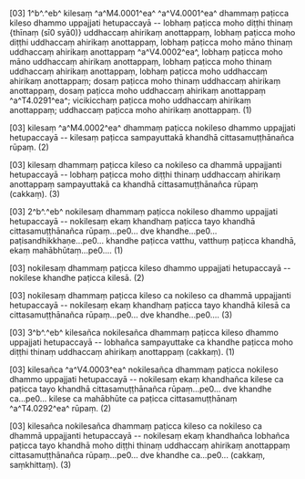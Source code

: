 [03] 1^b^.^eb^ kilesaṃ ^a^M4.0001^ea^ ^a^V4.0001^ea^ dhammaṃ paṭicca kileso dhammo uppajjati hetupaccayā -- lobhaṃ  paṭicca moho diṭṭhi thinaṃ {thīnaṃ (sī0 syā0)} uddhaccaṃ ahirikaṃ anottappaṃ, lobhaṃ paṭicca moho  diṭṭhi uddhaccaṃ ahirikaṃ anottappaṃ, lobhaṃ paṭicca moho māno thinaṃ uddhaccaṃ  ahirikaṃ anottappaṃ ^a^V4.0002^ea^, lobhaṃ paṭicca moho māno uddhaccaṃ ahirikaṃ anottappaṃ,  lobhaṃ paṭicca moho thinaṃ uddhaccaṃ ahirikaṃ anottappaṃ, lobhaṃ paṭicca moho  uddhaccaṃ ahirikaṃ anottappaṃ; dosaṃ paṭicca moho thinaṃ uddhaccaṃ ahirikaṃ  anottappaṃ, dosaṃ paṭicca moho uddhaccaṃ ahirikaṃ anottappaṃ ^a^T4.0291^ea^; vicikicchaṃ  paṭicca moho uddhaccaṃ ahirikaṃ anottappaṃ; uddhaccaṃ paṭicca moho ahirikaṃ  anottappaṃ. (1)

[03] kilesaṃ ^a^M4.0002^ea^ dhammaṃ paṭicca nokileso dhammo uppajjati hetupaccayā -- kilesaṃ  paṭicca sampayuttakā khandhā cittasamuṭṭhānañca rūpaṃ. (2)

[03] kilesaṃ dhammaṃ paṭicca kileso ca nokileso ca dhammā uppajjanti hetupaccayā -- lobhaṃ  paṭicca moho diṭṭhi thinaṃ uddhaccaṃ ahirikaṃ anottappaṃ sampayuttakā ca khandhā  cittasamuṭṭhānañca rūpaṃ (cakkaṃ). (3)

[03] 2^b^.^eb^ nokilesaṃ dhammaṃ paṭicca nokileso dhammo uppajjati hetupaccayā -- nokilesaṃ  ekaṃ khandhaṃ paṭicca tayo khandhā cittasamuṭṭhānañca rūpaṃ...pe0... dve khandhe...pe0...  paṭisandhikkhaṇe...pe0... khandhe paṭicca vatthu, vatthuṃ paṭicca khandhā, ekaṃ mahābhūtaṃ...pe0....  (1)

[03] nokilesaṃ dhammaṃ paṭicca kileso dhammo uppajjati hetupaccayā -- nokilese khandhe  paṭicca kilesā. (2)

[03] nokilesaṃ dhammaṃ paṭicca kileso ca nokileso ca dhammā uppajjanti hetupaccayā --  nokilesaṃ ekaṃ khandhaṃ paṭicca tayo khandhā kilesā ca cittasamuṭṭhānañca rūpaṃ...pe0...  dve khandhe...pe0.... (3)

[03] 3^b^.^eb^ kilesañca nokilesañca dhammaṃ paṭicca kileso dhammo uppajjati hetupaccayā --  lobhañca sampayuttake ca khandhe paṭicca moho diṭṭhi thinaṃ uddhaccaṃ ahirikaṃ anottappaṃ  (cakkaṃ). (1)

[03] kilesañca ^a^V4.0003^ea^ nokilesañca dhammaṃ paṭicca nokileso dhammo uppajjati hetupaccayā -- nokilesaṃ  ekaṃ khandhañca kilese ca paṭicca tayo khandhā cittasamuṭṭhānañca rūpaṃ...pe0... dve khandhe  ca...pe0... kilese ca mahābhūte ca paṭicca cittasamuṭṭhānaṃ ^a^T4.0292^ea^ rūpaṃ. (2)

[03] kilesañca nokilesañca dhammaṃ paṭicca kileso ca nokileso ca dhammā uppajjanti hetupaccayā --  nokilesaṃ ekaṃ khandhañca lobhañca paṭicca tayo khandhā moho diṭṭhi thinaṃ uddhaccaṃ ahirikaṃ  anottappaṃ cittasamuṭṭhānañca rūpaṃ...pe0... dve khandhe ca...pe0... (cakkaṃ, saṃkhittaṃ).  (3)